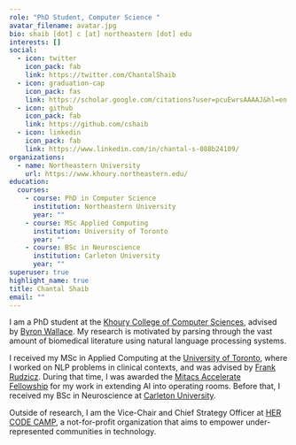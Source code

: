 ```yaml
---
role: "PhD Student, Computer Science "
avatar_filename: avatar.jpg
bio: shaib [dot] c [at] northeastern [dot] edu
interests: []
social:
  - icon: twitter
    icon_pack: fab
    link: https://twitter.com/ChantalShaib
  - icon: graduation-cap
    icon_pack: fas
    link: https://scholar.google.com/citations?user=pcuEwrsAAAAJ&hl=en
  - icon: github
    icon_pack: fab
    link: https://github.com/cshaib
  - icon: linkedin
    icon_pack: fab
    link: https://www.linkedin.com/in/chantal-s-088b24109/
organizations:
  - name: Northeastern University
    url: https://www.khoury.northeastern.edu/
education:
  courses:
    - course: PhD in Computer Science
      institution: Northeastern University
      year: ""
    - course: MSc Applied Computing
      institution: University of Toronto
      year: ""
    - course: BSc in Neuroscience
      institution: Carleton University
      year: ""
superuser: true
highlight_name: true
title: Chantal Shaib
email: ""
---
```

I am a PhD student at the [Khoury College of Computer Sciences](https://www.khoury.northeastern.edu/), advised by [Byron Wallace](https://www.byronwallace.com/). My research is motivated by parsing through the vast amount of biomedical literature using natural language processing systems.

I received my MSc in Applied Computing at the [University of Toronto](https://mscac.utoronto.ca/), where I worked on NLP problems in clinical contexts, and was advised by [Frank Rudzicz](http://www.cs.toronto.edu/~frank/). During that time, I was awarded the [Mitacs Accelerate Fellowship](https://www.mitacs.ca/en/programs/accelerate/fellowship) for my work in extending AI into operating rooms. Before that, I received my BSc in Neuroscience at [Carleton University](https://carleton.ca/neuroscience/).

Outside of research, I am the Vice-Chair and Chief Strategy Officer at [HER CODE CAMP](http://hercodecamp.com/), a not-for-profit organization that aims to empower under-represented communities in technology.